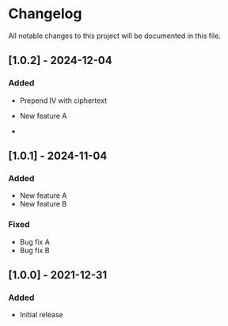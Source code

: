 # Changelog

All notable changes to this project will be documented in this file.
## [1.0.2] - 2024-12-04

### Added

- Prepend IV with ciphertext

- New feature A
- 
## [1.0.1] - 2024-11-04

### Added

- New feature A
- New feature B

### Fixed

- Bug fix A
- Bug fix B

## [1.0.0] - 2021-12-31

### Added

- Initial release